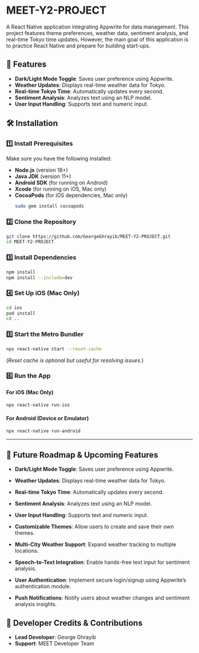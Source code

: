 # MEET-Y2-PROJECT

A React Native application integrating Appwrite for data management. This project features theme preferences, weather data, sentiment analysis, and real-time Tokyo time updates. However, the main goal of this application is to practice React Native and prepare for building start-ups.

## 📌 Features

- **Dark/Light Mode Toggle**: Saves user preference using Appwrite.
- **Weather Updates**: Displays real-time weather data for Tokyo.
- **Real-time Tokyo Time**: Automatically updates every second.
- **Sentiment Analysis**: Analyzes text using an NLP model.
- **User Input Handling**: Supports text and numeric input.

## 🛠 Installation

### 1️⃣ Install Prerequisites
Make sure you have the following installed:

- **Node.js** (version 18+)
- **Java JDK** (version 11+)
- **Android SDK** (for running on Android)
- **Xcode** (for running on iOS, Mac only)
- **CocoaPods** (for iOS dependencies, Mac only)  
  ```sh
  sudo gem install cocoapods
  ```

### 2️⃣ Clone the Repository
```sh
git clone https://github.com/GeorgeGhrayib/MEET-Y2-PROJECT.git
cd MEET-Y2-PROJECT
```

### 3️⃣ Install Dependencies
```sh
npm install
npm install --include=dev
```

### 4️⃣ Set Up iOS (Mac Only)
```sh
cd ios
pod install
cd ..
```

### 5️⃣ Start the Metro Bundler
```sh
npx react-native start --reset-cache
```
(*Reset cache is optional but useful for resolving issues.*)

### 6️⃣ Run the App
#### For iOS (Mac Only)
```sh
npx react-native run-ios
```
#### For Android (Device or Emulator)
```sh
npx react-native run-android
```

---

## 🎯 Future Roadmap & Upcoming Features

- **Dark/Light Mode Toggle**: Saves user preference using Appwrite.
- **Weather Updates**: Displays real-time weather data for Tokyo.
- **Real-time Tokyo Time**: Automatically updates every second.
- **Sentiment Analysis**: Analyzes text using an NLP model.
- **User Input Handling**: Supports text and numeric input.

- **Customizable Themes**: Allow users to create and save their own themes.
- **Multi-City Weather Support**: Expand weather tracking to multiple locations.
- **Speech-to-Text Integration**: Enable hands-free text input for sentiment analysis.
- **User Authentication**: Implement secure login/signup using Appwrite’s authentication module.
- **Push Notifications**: Notify users about weather changes and sentiment analysis insights.

## 📝 Developer Credits & Contributions

- **Lead Developer**: George Ghrayib
- **Support**: MEET Developer Team